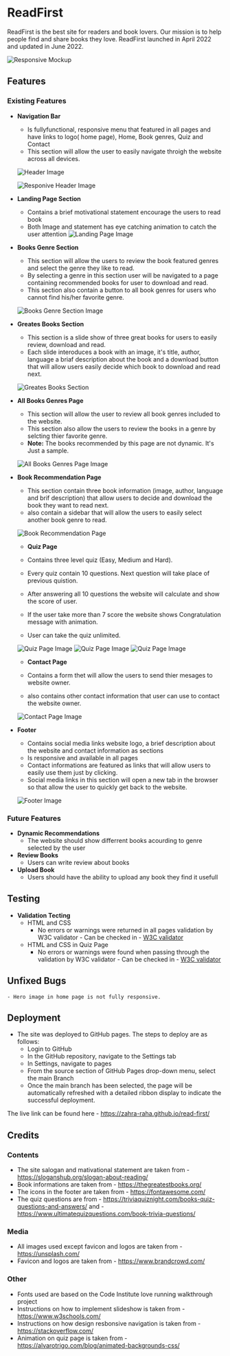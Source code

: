 # ReadFirst

ReadFirst is the best site for readers and book lovers. Our mission is to help people find and share books they love. ReadFirst launched in April 2022 and updated in June 2022.

![Responsive Mockup](https://github.com/zahra-raha/read-first/blob/main/assets/img/img-readme/mokeup.PNG)

## Features 

### Existing Features

- __Navigation Bar__

    - Is fullyfunctional, responsive menu that featured in all pages and have links to logo( home page), Home, Book genres, Quiz and Contact
    - This section will allow the user to easily navigate throigh the website across all devices.

    ![Header Image](https://github.com/zahra-raha/read-first/blob/main/assets/img/img-readme/nav.PNG)

    ![Responive Header Image](https://github.com/zahra-raha/read-first/blob/main/assets/img/img-readme/nav1.PNG)

- __Landing Page Section__

    - Contains a brief motivational statement encourage the users to read book
    - Both Image and statement has eye catching animation to catch the user attention
    ![Landing Page Image](https://github.com/zahra-raha/read-first/blob/main/assets/img/img-readme/landing.PNG)

- __Books Genre Section__

    - This section will allow the users to review the book featured genres and select the genre they like to read.
    - By selecting a genre in this section user will be navigated to a page containing recommended books for user to download and read.
    - This section also contain a button to all book genres for users who cannot find his/her favorite genre.

    ![Books Genre Section Image](https://github.com/zahra-raha/read-first/blob/main/assets/img/img-readme/genre.PNG)

- __Greates Books Section__

    - This section is a slide show of three great books for users to easily review, download and read.
    - Each slide interoduces a book with an image, it's title, author, language a briaf description about the book and a download button that will allow users easily decide which book to download and read next.

    ![Greates Books Section](https://github.com/zahra-raha/read-first/blob/main/assets/img/img-readme/books.PNG)

- __All Books Genres Page__

    - This section will allow the user to review all book genres included to the website.
    - This section also allow the users to review the books in a genre by selcting thier favorite genre.
    - **Note:** The books recommended by this page are not dynamic. It's Just a sample.

    ![All Books Genres Page Image](https://github.com/zahra-raha/read-first/blob/main/assets/img/img-readme/genrep.jpeg)

- __Book Recommendation Page__

    - This section contain three book information (image, author, language and brif description) that allow users to decide and download the book they want to read next.
    - also contain a sidebar that will allow the users to easily select another book genre to read.

    ![Book Recommendation Page](https://github.com/zahra-raha/read-first/blob/main/assets/img/img-readme/booksp.jpeg)

    - __Quiz Page__

    - Contains three level quiz (Easy, Medium and Hard).
    - Every quiz contain 10 questions. Next question will take place of previous quistion.
    - After answering all 10 questions the website will calculate and show the score of user.
    - If the user take more than 7 score the website shows Congratulation message with animation.
    - User can take the quiz unlimited. 

    ![Quiz Page Image](https://github.com/zahra-raha/read-first/blob/main/assets/img/img-readme/quiz.jpeg)
    ![Quiz Page Image](https://github.com/zahra-raha/read-first/blob/main/assets/img/img-readme/question.jpeg)
    ![Quiz Page Image](https://github.com/zahra-raha/read-first/blob/main/assets/img/img-readme/result.jpeg)


    - __Contact Page__

    - Contains a form thet will allow the users to send thier mesages to website owner.
    - also contains other contact information that user can use to contact the website owner.

    ![Contact Page Image](https://github.com/zahra-raha/read-first/blob/main/assets/img/img-readme/contact.jpeg)

- __Footer__
    - Contains social media links website logo, a brief description about the website and contact information as sections
    - Is responsive and available in all pages
    - Contact informations are featured as links that will allow users to easily use them just by clicking.
    - Social media links in this section will open a new tab in the browser so that allow the user to quickly get back to the website.
    
    ![Footer Image](https://github.com/zahra-raha/read-first/blob/main/assets/img/img-readme/footer.PNG)

### Future Features 
- __Dynamic Recommendations__
    - The website should show differrent books acourding to genre selected by the user
- __Review Books__
    - Users can write review about books
- __Upload Book__
    - Users should have the ability to upload any book they find it usefull

## Testing

- __Validation Tecting__
    - HTML and CSS 
        - No errors or warnings were returned in all pages validation by W3C validator - Can be checked in - [W3C validator](https://validator.w3.org/nu/?doc=https%3A%2F%2Fzahra-raha.github.io%2Fread-first)
    - HTML and CSS in Quiz Page
        - No errors or warnings were found when passing through the validation by W3C validator - Can be checked in - [W3C validator](https://validator.w3.org/nu/?doc=https%3A%2F%2Fzahra-raha.github.io%2Fread-first%2Fquiz.html)
## Unfixed Bugs
    - Hero image in home page is not fully responsive.

## Deployment

- The site was deployed to GitHub pages. The steps to deploy are as follows: 
  - Login to GitHub
  - In the GitHub repository, navigate to the Settings tab 
  - In Settings, navigate to pages
  - From the source section of GitHub Pages drop-down menu, select the main Branch
  - Once the main branch has been selected, the page will be automatically refreshed with a detailed ribbon display to indicate the successful deployment. 

The live link can be found here - https://zahra-raha.github.io/read-first/


## Credits
### Contents
- The site salogan and mativational statement are taken from - https://sloganshub.org/slogan-about-reading/
- Book informations are taken from - https://thegreatestbooks.org/
- The icons in the footer are taken from - https://fontawesome.com/
- The quiz questions are from - https://triviaquiznight.com/books-quiz-questions-and-answers/ and - https://www.ultimatequizquestions.com/book-trivia-questions/

### Media
- All images used except favicon and logos are taken from - https://unsplash.com/
- Favicon and logos are taken from - https://www.brandcrowd.com/

### Other
- Fonts used are based on the Code Institute love running walkthrough project
- Instructions on how to implement slideshow is taken from - https://www.w3schools.com/
- Instructions on how design resbonsive navigation is taken from - https://stackoverflow.com/
- Animation on quiz page is taken from - https://alvarotrigo.com/blog/animated-backgrounds-css/

